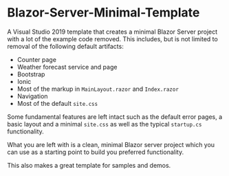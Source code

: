 # Blazor-Server-Minimal-Template
A Visual Studio 2019 template that creates a minimal Blazor Server project with a lot of the example code removed. This includes, but is not limited to removal of the following default artifacts:
- Counter page
- Weather forecast service and page
- Bootstrap
- Ionic
- Most of the markup in `MainLayout.razor` and `Index.razor` 
- Navigation
- Most of the default `site.css`

Some fundamental features are left intact such as the default error pages, a basic layout and a minimal `site.css` as well as the typical `startup.cs` functionality.

What you are left with is a clean, minimal Blazor server project which you can use as a starting point to build you preferred functionality.

This also makes a great template for samples and demos.
